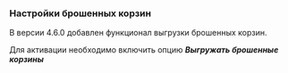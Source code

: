 ### Настройки брошенных корзин

В версии 4.6.0 добавлен функционал выгрузки брошенных корзин.

Для активации необходимо включить опцию ***Выгружать брошенные корзины***